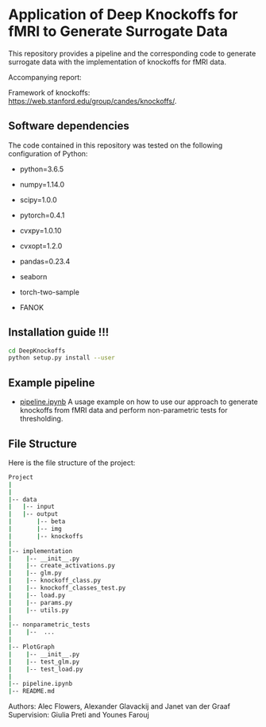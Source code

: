 Application of Deep Knockoffs for fMRI to Generate Surrogate Data
==============

This repository provides a pipeline and the corresponding code to generate surrogate data with the implementation of knockoffs for fMRI data.

Accompanying report: 

Framework of knockoffs: https://web.stanford.edu/group/candes/knockoffs/.

## Software dependencies

The code contained in this repository was tested on the following configuration of Python:

- python=3.6.5
- numpy=1.14.0
- scipy=1.0.0
- pytorch=0.4.1
- cvxpy=1.0.10
- cvxopt=1.2.0
- pandas=0.23.4
- seaborn 

- torch-two-sample
- FANOK

## Installation guide  !!!

```bash
cd DeepKnockoffs
python setup.py install --user
```

## Example pipeline

 - [pipeline.ipynb](pipeline.ipynb) A usage example on how to use our approach to generate knockoffs from fMRI data and perform non-parametric tests for thresholding.


## File Structure
Here is the file structure of the project: 
```bash
Project
|
|
|-- data
|   |-- input
|   |-- output
|       |-- beta
|       |-- img
|       |-- knockoffs
|
|-- implementation
|    |-- __init__.py
|    |-- create_activations.py
|    |-- glm.py
|    |-- knockoff_class.py
|    |-- knockoff_classes_test.py
|    |-- load.py
|    |-- params.py
|    |-- utils.py 
|
|-- nonparametric_tests
|    |--  ...
|
|-- PlotGraph
|    |-- __init__.py
|    |-- test_glm.py
|    |-- test_load.py
|
|-- pipeline.ipynb
|-- README.md
```

Authors: Alec Flowers, Alexander Glavackij and Janet van der Graaf
Supervision: Giulia Preti and Younes Farouj